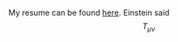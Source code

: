 My resume can be found [here](https://github.com/adivijaykumar/resume/blob/master/main.pdf). Einstein said $$T_{\mu \nu}$$
